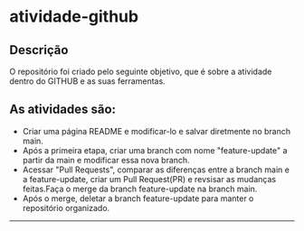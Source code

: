 # atividade-github

## Descrição 

O repositório foi criado pelo seguinte objetivo, que é sobre a atividade dentro do GITHUB e as suas ferramentas. 

## As atividades são:  
* Criar uma página README e modificar-lo e salvar diretmente no branch main. 
* Após a primeira etapa, criar uma branch com nome "feature-update" a partir da main e modificar essa nova branch.
* Acessar "Pull Requests", comparar as diferenças entre a branch main e a feature-update, criar um Pull Request(PR) e revsisar as mudanças feitas.Faça o merge da branch feature-update na branch main. 
* Após o merge, deletar a branch feature-update para manter o repositório organizado. 

-------------------------------------------------------------------------------------------

